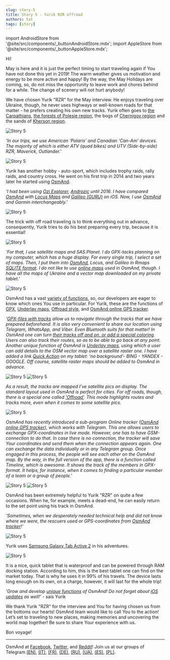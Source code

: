 ```yaml
---
slug: story-5
title: Story 5 - Yurik RZR offroad
authors: tat
tags: [story]
---
```


import AndroidStore from '@site/src/components/_buttonAndroidStore.mdx';
import AppleStore from '@site/src/components/_buttonAppleStore.mdx';

Hi!

May is here and it is just the perfect timing to start traveling again if You have not done this yet in 2019! 
The warm weather gives us motivation and energy to be more active and happy! By the way, the May Holidays are coming, so, do not miss the opportunity to leave work and chores behind for a while. The change of scenery will not hurt anybody!

We have chosen Yurik "RZR" for the May interview. He enjoys traveling over Ukraine, though, he never uses highways or well-known roads for that matter - he prefers creating his own new tracks. Yurik often goes to <a href="https://en.wikipedia.org/wiki/Carpathian_Mountains">the Carpathians</a>, <a href="https://en.wikipedia.org/wiki/Polesia">the forests of Polesie region</a>, the bogs of <a href="https://en.wikipedia.org/wiki/Chernihiv_Oblast">Chernigov region</a> and the sands of <a href="https://en.wikipedia.org/wiki/Kherson_Oblast">Kherson region</a>.


![Story 5](./story-5-1.jpg)

<!--truncate-->

_‘In our trips, we use American ‘Polaris’ and Canadian ‘Can-Am’ devices. The majority of which is either ATV (quad bikes) and UTV (Side-by-side) RZR, Maverick, Outlander.’_

![Story 5](./story-5-2.jpg)

Yurik has another hobby - auto-sport, which includes trophy raids, rally raids, and country cross. 
He went on his first trip in 2014 and two years later he started using <a href="https://www.osmand.net">OsmAnd</a>.

_'I had been using <a href="https://www.oziexplorer.com">Ozi Explorer</a>, <a href="https://www.androzic.com/">Androzic</a> until 2016. I have compared <a href="https://www.osmand.net">OsmAnd</a> with <a href="https://www.locusmap.eu/">Locus Maps</a> and <a href="https://gurumaps.app/">Galileo (GURU)</a> on iOS. Now, I use <a href="https://www.osmand.net">OsmAnd</a> and Garmin interchangeably.'_

![Story 5](./story-5-12.jpg)

The trick with off road traveling is to think everything out in advance, consequently, Yurik tries to do his best preparing every trip, because it is essential!

![Story 5](./story-5-3.jpg)

_'For that, I use satellite maps and SAS.Planet. I do GPX-tacks planning on my computer, which has a huge display. For every single trip, I select a set of maps. Then, I put them into <a href="https://www.osmand.net">OsmAnd</a>, Locus, and Galileo in Rmaps <a href="https://wiki.openstreetmap.org/wiki/OsmAndMapCreator">SQLITE format</a>. I do not like to use <a href="https://osmand.net/features/online-maps-plugin">online maps</a> used in OsmAnd, though. I have all the maps of Ukraine and a vector map downloaded on my private tablet.'_

![Story 5](./story-5-6.jpg)

OsmAnd has a vast <a href="https://osmand.net/features">variety of functions</a>, so, our developers are eager to know which ones You use in particular. For Yurik, these are the functions of <a href="https://osmand.net/features/trip-planning">GPX</a>, <a href="https://osmand.net/features/online-maps-plugin">Underlay maps</a>, <a href="https://osmand.net/features/map-viewing">Offroad style</a>, and <a href="https://osmand.net/features/tracker">OsmAnd online GPS tracker</a>.

_'<a href="https://osmand.net/features/trip-planning">GPX-files with tracks</a> allow us to navigate through the tracks that we have prepared beforehand. It is also very convenient to share our location using Telegram, WhatsApp, and Viber. Even Bluetooth suits for that matter! In OsmAnd one can turn <a href="https://osmand.net/features/trip-recording-plugin">their tracks off and on, or add a special coloring</a>. Users can also track their routes, so as to be able to go back at any point. Another unique function of OsmAnd is <a href="https://osmand.net/features/online-maps-plugin">Underlay maps</a>, using which a user can add details to the OSM vector map over a satellite raster one. I have added a link <a href="https://osmand.net/blog/osmand-2-6-released">Quick Action</a> on my tablet: ‘no background’- BING - YANDEX - GOOGLE. Off course, satellite raster maps should be added to OsmAnd in advance._

![Story 5](./story-5-8.jpg) ![Story 5](./story-5-10.jpg)

_As a result, the tracks are mapped I’ve satellite pics on display. The standard layout used in OsmAnd is perfect for cities. For off roads, though, there is a special one called <a href="https://osmand.net/features/map-viewing">'Offroad'</a>. This mode highlights routes and tracks more, even when it comes to some satellite pics._

![Story 5](./story-5-4.jpg)

_OsmAnd has recently introduced a sub-program Online tracker (<a href="https://osmand.net/features/tracker">OsmAnd online GPS tracker</a>), which works with Telegram. This one allows users to exchange GPX-coordinates in live mode. However, one has to have GSM-connection to do that. In case there is no connection, the tracker will save Your coordinates and send them when the connection appears again. One can exchange the data individually or in any Telegram group. Once engaged in this process, the people will see each other on the OsmAnd map. By the way, in the full version of the app, there is a function called Timeline, which is awesome. It shows the track of the members in GPX-format. It helps, for instance, when it comes to finding a particular member of a team or a group of people.'_

![Story 5](./story-5-7.jpg) ![Story 5](./story-5-9.jpg)

OsmAnd has been extremely helpful to Yurik "RZR" on quite a few occasions. When he, for example, meets a dead-end, he can easily return to the set point using his track in OsmAnd.

_'Sometimes, when we desperately needed technical help and did not know where we were, the rescuers used or GPS-coordinates from <a href="https://osmand.net/features/tracker">OsmAnd tracker</a>!'_

![Story 5](./story-5-5.jpg)

Yurik uses <a href="https://www.samsung.com/us/business/products/mobile/tablets/tab-active2/">Samsung Galaxy Tab Active 2</a> in his adventures.

![Story 5](./story-5-11.jpg)

It is a nice, quick tablet that is waterproof and can be powered through RAM docking station. According to him, this is the best tablet one can find on the market today. That is why he uses it in 99% of his travels. The device lasts long enough on its own, on a charge, however, it will last for the whole trip!

_'Grow and develop <a href="https://osmand.net/features">unique functions</a> of OsmAnd! Do not forget about <a href="https://osmand.net/blog/osmand-ios-2-7-released">iOS updates</a> as well!'_ - sais Yurik

We thank Yurik "RZR" for the interview and You for having chosen us from the bottoms our hearts! OsmAnd team would like to call You to the action! Let’s set to traveling to new places, making memories and uncovering the world map together! Be sure to share Your experience with us.

Bon voyage!

_________________________________________________

<AndroidStore/>  <AppleStore/>

OsmAnd at <a href="https://www.facebook.com/osmandapp/">Facebook</a>, <a href="https://www.twitter.com/osmandapp/">Twitter</a>, and <a href="https://www.reddit.com/r/OsmAnd/">Reddit</a>!
 Join us at our groups of Telegram <a href="https://t.me/OsmAndMaps">(EN)</a>, <a href="https://t.me/itosmand">(IT)</a>,  <a href="https://t.me/frosmand">(FR)</a>, <a href="https://t.me/deosmand">(DE)</a>, <a href="https://t.me/ruosmand">(RU)</a>, <a href="https://t.me/uaosmand">(UA)</a>, <a href="https://t.me/osmand_es">(ES)</a>, <a href="https://t.me/osmand_pl">(PL)</a>.
